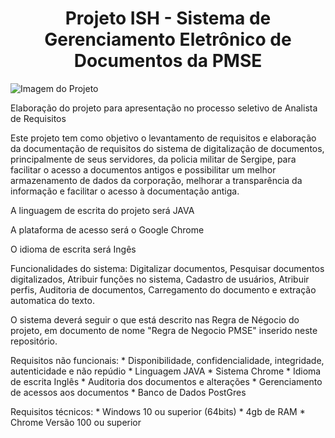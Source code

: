 <h1 align="center"> Projeto ISH - Sistema de Gerenciamento Eletrônico de Documentos da PMSE </h1>

![Imagem do Projeto](https://user-images.githubusercontent.com/104793025/167115860-6d6a7e7b-873c-4f02-b9a5-1a99b565dca5.png)


Elaboração do projeto para apresentação no processo seletivo de Analista de Requisitos

Este projeto tem como objetivo o levantamento de requisitos e elaboração da documentação de requisitos do sistema de digitalização de documentos, principalmente de seus servidores, da policia militar de Sergipe, para facilitar o acesso a documentos antigos e possibilitar um melhor armazenamento de dados da corporação, melhorar a transparência da informação e facilitar o acesso à documentação antiga.

A linguagem de escrita do projeto será JAVA

A plataforma de acesso será o Google Chrome

O idioma de escrita será Ingês

Funcionalidades do sistema: Digitalizar documentos, Pesquisar documentos digitalizados, Atribuir funções no sistema, Cadastro de usuários, Atribuir perfis, Auditoria  de documentos, Carregamento do documento e extração automatica do texto.

O sistema deverá seguir o que está descrito nas Regra de Négocio do projeto, em documento de nome "Regra de Negocio PMSE" inserido neste repositório.

Requisitos não funcionais: 
         * Disponibilidade, confidencialidade, integridade, autenticidade e não repúdio
         * Linguagem JAVA
         * Sistema Chrome
         * Idioma de escrita Inglês
         * Auditoria dos documentos e alterações
         * Gerenciamento de acessos aos documentos
         * Banco de Dados PostGres
         
Requisitos técnicos:
         * Windows 10 ou superior (64bits)
         * 4gb de RAM
         * Chrome Versão 100 ou superior
         
